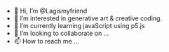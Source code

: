 - 👋 Hi, I’m @Lagismyfriend
- 👀 I’m interested in generative art & creative coding.
- 🌱 I’m currently learning javaScript using p5.js
- 💞️ I’m looking to collaborate on ...
- 📫 How to reach me ...

<!---
Lagismyfriend/Lagismyfriend is a ✨ special ✨ repository because its `README.md` (this file) appears on your GitHub profile.
You can click the Preview link to take a look at your changes.
--->
